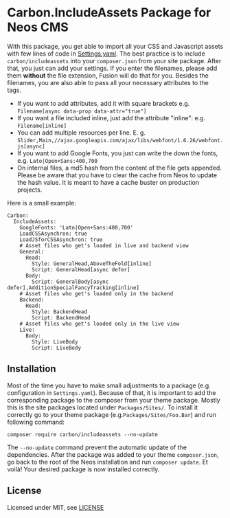 Carbon.IncludeAssets Package for Neos CMS
=========================================

With this package, you get able to import all your CSS and Javascript assets with few lines of code in [Settings.yaml](Configuration/Settings.yaml). The best practice is to include `carbon/includeassets` into your `composer.json` from your site package. After that, you just can add your settings. If you enter the filenames, please add them **without** the file extension, Fusion will do that for you. Besides the filenames, you are also able to pass all your necessary attributes to the tags.

* If you want to add attributes, add it with square brackets e.g. `Filename[async data-prop data-attr="true"]`
* If you want a file included inline, just add the attribute "inline": e.g. `Filename[inline]`
* You can add multiple resources per line. E. g. `Slider,Main,//ajax.googleapis.com/ajax/libs/webfont/1.6.26/webfont.js[async]`
* If you want to add Google Fonts, you just can write the down the fonts, e.g. `Lato|Open+Sans:400,700`
* On internal files, a md5 hash from the content of the file gets appended. Please be aware that you have to clear the cache from Neos to update the hash value. It is meant to have a cache buster on production projects.

Here is a small example:

```
Carbon:
  IncludeAssets:
    GoogleFonts: 'Lato|Open+Sans:400,700'
    LoadCSSAsynchron: true
    LoadJSforCSSAsynchron: true
    # Asset files who get's loaded in live and backend view
    General:
      Head:
        Style: GeneralHead,AboveTheFold[inline]
        Script: GeneralHead[async defer]
      Body:
        Script: GeneralBody[async defer],AdditionSpecialFancyTracking[inline]
    # Asset files who get's loaded only in the backend
    Backend:
      Head:
        Style: BackendHead
        Script: BackendHead
    # Asset files who get's loaded only in the live view
    Live:
      Body:
        Style: LiveBody
        Script: LiveBody
```


Installation
------------

Most of the time you have to make small adjustments to a package (e.g. configuration in `Settings.yaml`). Because of that, it is important to add the corresponding package to the composer from your theme package. Mostly this is the site packages located under `Packages/Sites/`. To install it correctly go to your theme package (e.g.`Packages/Sites/Foo.Bar`) and run following command:
```
composer require carbon/includeassets --no-update
```

The `--no-update` command prevent the automatic update of the dependencies. After the package was added to your theme `composer.json`, go back to the root of the Neos installation and run `composer update`. Et voilà! Your desired package is now installed correctly.


License
-------

Licensed under MIT, see [LICENSE](LICENSE)

